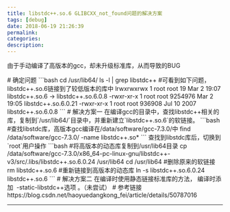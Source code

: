 ```yaml
---
title: libstdc++.so.6 GLIBCXX_not_found问题的解决方案
tags: [debug]
date: 2018-06-19 21:26:39
permalink:
categories:
description:
---
```

<p class="description">由于手动编译了高版本的gcc，却未升级标准库，从而导致的BUG</p>
<!-- more -->
# 确定问题
```bash
cd /usr/lib64/
ls -l | grep libstdc++
#可看到如下问题，libstdc++.so.6链接到了较低版本的库中
lrwxrwxrwx   1 root root       19 Mar  2 19:07 libstdc++.so.6 -> libstdc++.so.6.0.8
-rwxr-xr-x   1 root root  9254976 Mar  2 19:05 libstdc++.so.6.0.21
-rwxr-xr-x   1 root root   936908 Jul 10  2007 libstdc++.so.6.0.8
```
# 解决方案一
在编译gcc的目录中，查找libstdc++相关的库，复制到`/usr/lib64/`目录中，并重新建立`libstdc++.so.6`的软链接。
```bash
#查找libstdc库，高版本gcc编译在/data/software/gcc-7.3.0/中
find /data/software/gcc-7.3.0/ -name libstdc++.so*
```
查找到libstdc库后，切换到`root`用户操作
```bash
#将高版本的动态库复制到/usr/lib64目录
cp /data/software/gcc-7.3.0/x86_64-pc-linux-gnu/libstdc++-v3/src/.libs/libstdc++.so.6.0.24 /usr/lib64
cd /usr/lib64
#删除原来的软链接
rm libstdc++.so.6
#重新链接到高版本的动态库
ln -s libstdc++.so.6.0.24 libstdc++.so.6
```
# 解决方案二
在编译时使用静态链接标准库的方法， 编译时添加  -static-libstdc++选项 。（未尝试）
# 参考链接
https://blog.csdn.net/haoyuedangkong_fei/article/details/50787016
<hr />